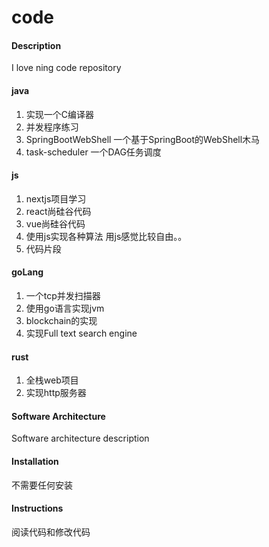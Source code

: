 # code

#### Description
I love ning
code repository

#### java
1. 实现一个C编译器
2. 并发程序练习
3. SpringBootWebShell 一个基于SpringBoot的WebShell木马
4. task-scheduler 一个DAG任务调度

#### js
1. nextjs项目学习
2. react尚硅谷代码
3. vue尚硅谷代码
4. 使用js实现各种算法 用js感觉比较自由。。
5. 代码片段

#### goLang
1. 一个tcp并发扫描器
2. 使用go语言实现jvm
3. blockchain的实现
4. 实现Full text search engine

#### rust
1. 全栈web项目
2. 实现http服务器

#### Software Architecture
Software architecture description

#### Installation
不需要任何安装

#### Instructions
阅读代码和修改代码

